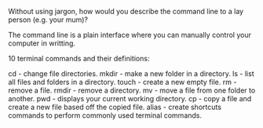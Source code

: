Without using jargon, how would you describe the command line to a lay person (e.g. your mum)?

The command line is a plain interface where you can manually control your computer in writting.

10 terminal commands and their definitions:

cd - change file directories.
mkdir - make a new folder in a directory.
ls - list all files and folders in a directory.
touch - create a new empty file.
rm - remove a file.
rmdir - remove a directory.
mv - move a file from one folder to another.
pwd - displays your current working directory.
cp - copy a file and create a new file based off the copied file.
alias - create shortcuts commands to perform commonly used terminal commands.